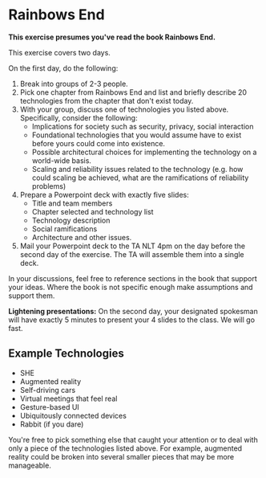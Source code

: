# Rainbows End

__This exercise presumes you've read the book Rainbows End.__

This exercise covers two days. 

On the first day, do the following:

1. Break into groups of 2-3 people.
2. Pick one chapter from Rainbows End and list and briefly describe 20 technologies from the chapter that don't exist today. 
3. With your group, discuss one of technologies you listed above. Specifically, consider the following:
	- Implications for society such as security, privacy, social interaction
	- Foundational technologies that you would assume have to exist before yours could come into existence. 
	- Possible architectural choices for implementing the technology on a world-wide basis. 
	- Scaling and reliability issues related to the technology (e.g. how could scaling be achieved, what are the ramifications of reliability problems)
4. Prepare a Powerpoint deck with exactly five slides:
	- Title and team members
	- Chapter selected and technology list
	- Technology description
	- Social ramifications
	- Architecture and other issues. 
5. Mail your Powerpoint deck to the TA NLT 4pm on the day before the second day of the exercise. The TA will assemble them into a single deck. 

In your discussions, feel free to reference sections in the book that support your ideas. Where the book is not specific enough make assumptions and support them. 

__Lightening presentations:__ On the second day, your designated spokesman will have exactly 5 minutes to present your 4 slides to the class.  We will go fast. 

## Example Technologies

* SHE
* Augmented reality
* Self-driving cars
* Virtual meetings that feel real
* Gesture-based UI
* Ubiquitously connected devices
* Rabbit (if you dare)

You're free to pick something else that caught your attention or to deal with only a piece of the technologies listed above. For example, augmented reality could be broken into several smaller pieces that may be more manageable. 
